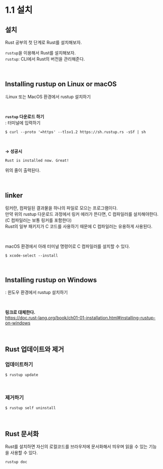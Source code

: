# 1.1 설치
## 설치
Rust 공부의 첫 단계로 Rust를 설치해보자.

`rustup`을 이용해서 Rust를 설치해보자.  
`rustup`: CLI에서 Rust의 버전을 관리해준다.  

<br/>

## Installing rustup on Linux or macOS
:Linux 또는 MacOS 환경에서 rustup 설치하기

<br/>

**`rustup` 다운로드 하기**   
: 터미널에 입력하기
```
$ curl --proto '=https' --tlsv1.2 https://sh.rustup.rs -sSf | sh
```
<br/>

**→ 성공시**
```
Rust is installed now. Great!
```
위의 줄이 출력된다.

<br/>

## linker  
링커란, 컴파일된 결과물을 하나의 파일로 모으는 프로그램이다.  
만약 위의 rustup 다운로드 과정에서 링커 에러가 뜬다면, C 컴파일러를 설치해야한다.(C 컴파일러는 보통 링커를 포함한다)  
Rust의 일부 패키지가 C 코드를 사용하기 때문에 C 컴파일러는 유용하게 사용된다.  

<br/>

macOS 환경에서 아래 터미널 명령어로 C 컴파일러를 설치할 수 있다.

```
$ xcode-select --install
```

<br/>

## Installing rustup on Windows
: 윈도우 환경에서 rustup 설치하기

<br/>

**링크로 대체한다.**  
https://doc.rust-lang.org/book/ch01-01-installation.html#installing-rustup-on-windows


<br/>

## Rust 업데이트와 제거

### 업데이트하기

```
$ rustup update
```

<br/>

### 제거하기

```
$ rustup self uninstall
```

<br/>

## Rust 문서화

Rust를 설치하면 자신의 로컬코드를 브라우저에 문서화해서 띄우며 읽을 수 있는 기능을 사용할 수 있다.  

```
rustup doc
```


